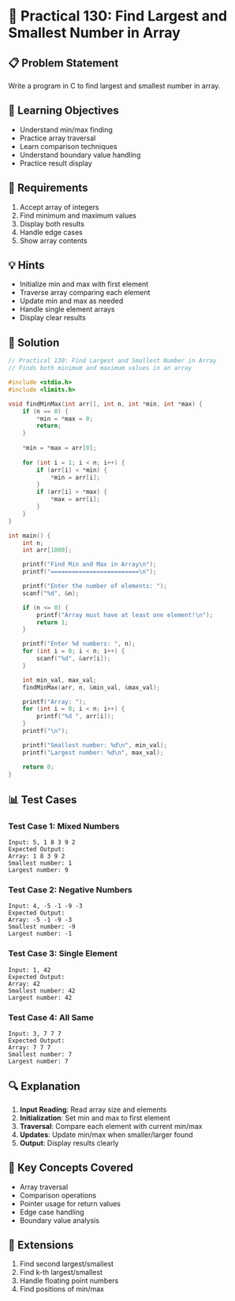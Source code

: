 # 🎯 Practical 130: Find Largest and Smallest Number in Array

## 📋 Problem Statement

Write a program in C to find largest and smallest number in array.

## 🎯 Learning Objectives

- Understand min/max finding
- Practice array traversal
- Learn comparison techniques
- Understand boundary value handling
- Practice result display

## 📝 Requirements

1. Accept array of integers
2. Find minimum and maximum values
3. Display both results
4. Handle edge cases
5. Show array contents

## 💡 Hints

- Initialize min and max with first element
- Traverse array comparing each element
- Update min and max as needed
- Handle single element arrays
- Display clear results

## 🔧 Solution

```c
// Practical 130: Find Largest and Smallest Number in Array
// Finds both minimum and maximum values in an array

#include <stdio.h>
#include <limits.h>

void findMinMax(int arr[], int n, int *min, int *max) {
    if (n == 0) {
        *min = *max = 0;
        return;
    }
    
    *min = *max = arr[0];
    
    for (int i = 1; i < n; i++) {
        if (arr[i] < *min) {
            *min = arr[i];
        }
        if (arr[i] > *max) {
            *max = arr[i];
        }
    }
}

int main() {
    int n;
    int arr[1000];

    printf("Find Min and Max in Array\n");
    printf("=========================\n");

    printf("Enter the number of elements: ");
    scanf("%d", &n);

    if (n <= 0) {
        printf("Array must have at least one element!\n");
        return 1;
    }

    printf("Enter %d numbers: ", n);
    for (int i = 0; i < n; i++) {
        scanf("%d", &arr[i]);
    }

    int min_val, max_val;
    findMinMax(arr, n, &min_val, &max_val);

    printf("Array: ");
    for (int i = 0; i < n; i++) {
        printf("%d ", arr[i]);
    }
    printf("\n");

    printf("Smallest number: %d\n", min_val);
    printf("Largest number: %d\n", max_val);

    return 0;
}
```

## 📊 Test Cases

### Test Case 1: Mixed Numbers
```
Input: 5, 1 8 3 9 2
Expected Output:
Array: 1 8 3 9 2
Smallest number: 1
Largest number: 9
```

### Test Case 2: Negative Numbers
```
Input: 4, -5 -1 -9 -3
Expected Output:
Array: -5 -1 -9 -3
Smallest number: -9
Largest number: -1
```

### Test Case 3: Single Element
```
Input: 1, 42
Expected Output:
Array: 42
Smallest number: 42
Largest number: 42
```

### Test Case 4: All Same
```
Input: 3, 7 7 7
Expected Output:
Array: 7 7 7
Smallest number: 7
Largest number: 7
```

## 🔍 Explanation

1. **Input Reading**: Read array size and elements
2. **Initialization**: Set min and max to first element
3. **Traversal**: Compare each element with current min/max
4. **Updates**: Update min/max when smaller/larger found
5. **Output**: Display results clearly

## 🎯 Key Concepts Covered

- Array traversal
- Comparison operations
- Pointer usage for return values
- Edge case handling
- Boundary value analysis

## 🚀 Extensions

1. Find second largest/smallest
2. Find k-th largest/smallest
3. Handle floating point numbers
4. Find positions of min/max